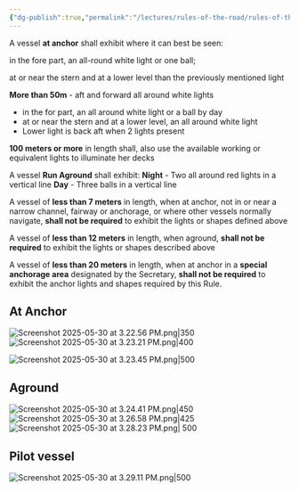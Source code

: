 ```yaml
---
{"dg-publish":true,"permalink":"/lectures/rules-of-the-road/rules-of-the-road-index/rule-30-anchored-vessels-and-vessels-aground/","created":"2025-05-29T15:40:33.518-04:00","updated":"2025-05-30T15:32:24.473-04:00"}
---
```



A vessel **at anchor** shall exhibit where it can best be seen:

in the fore part, an all-round white light or one ball;

at or near the stern and at a lower level than the previously mentioned light

**More than 50m** - aft and forward all around white lights

- in the for part, an all around white light or a ball by day
- at or near the stern and at a lower level, an all around white light
- Lower light is back aft when 2 lights present

**100 meters or more** in length shall, also use the available working or equivalent lights to illuminate her decks

A vessel **Run Aground** shall exhibit:
**Night** - Two all around red lights in a vertical line
**Day** - Three balls in a vertical line

A vessel of **less than 7 meters** in length, when at anchor, not in or near a narrow channel, fairway or anchorage, or where other vessels normally navigate, **shall not be required** to exhibit the lights or shapes defined above

A vessel of **less than 12 meters** in length, when aground, **shall not be required** to exhibit the lights or shapes described above

A vessel of **less than 20 meters** in length, when at anchor in a **special anchorage area** designated by the Secretary, **shall not be required** to exhibit the anchor lights and shapes required by this Rule.

## At Anchor

![Screenshot 2025-05-30 at 3.22.56 PM.png|350](/img/user/attachments/Screenshot%202025-05-30%20at%203.22.56%20PM.png)![Screenshot 2025-05-30 at 3.23.21 PM.png|400](/img/user/attachments/Screenshot%202025-05-30%20at%203.23.21%20PM.png)

![Screenshot 2025-05-30 at 3.23.45 PM.png|500](/img/user/attachments/Screenshot%202025-05-30%20at%203.23.45%20PM.png)


## Aground

![Screenshot 2025-05-30 at 3.24.41 PM.png|450](/img/user/attachments/Screenshot%202025-05-30%20at%203.24.41%20PM.png)![Screenshot 2025-05-30 at 3.26.58 PM.png|425](/img/user/attachments/Screenshot%202025-05-30%20at%203.26.58%20PM.png)
![Screenshot 2025-05-30 at 3.28.23 PM.png| 500](/img/user/attachments/Screenshot%202025-05-30%20at%203.28.23%20PM.png)

## Pilot vessel

![Screenshot 2025-05-30 at 3.29.11 PM.png|500](/img/user/attachments/Screenshot%202025-05-30%20at%203.29.11%20PM.png)